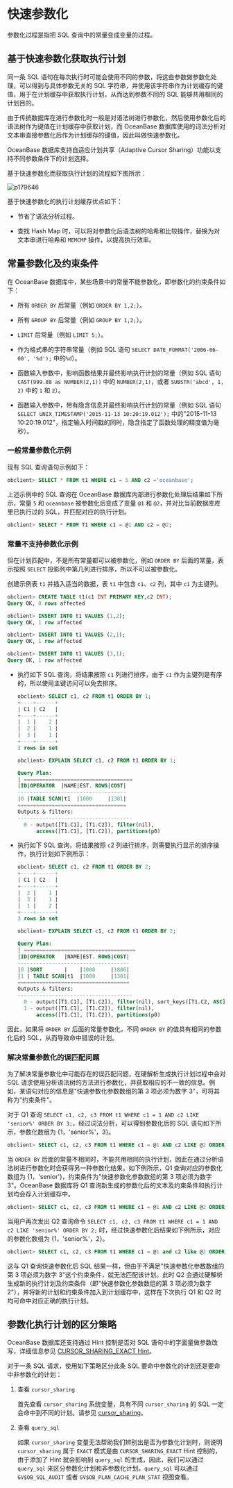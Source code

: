 # 快速参数化

参数化过程是指把 SQL 查询中的常量变成变量的过程。

## 基于快速参数化获取执行计划

同一条 SQL 语句在每次执行时可能会使用不同的参数，将这些参数做参数化处理，可以得到与具体参数无关的 SQL 字符串，并使用该字符串作为计划缓存的键值，用于在计划缓存中获取执行计划，从而达到参数不同的 SQL 能够共用相同的计划目的。

由于传统数据库在进行参数化时一般是对语法树进行参数化，然后使用参数化后的语法树作为键值在计划缓存中获取计划，而 OceanBase 数据库使用的词法分析对文本串直接参数化后作为计划缓存的键值，因此叫做快速参数化。

OceanBase 数据库支持自适应计划共享（Adaptive Cursor Sharing）功能以支持不同参数条件下的计划选择。

基于快速参数化而获取执行计划的流程如下图所示：

![p179646](https://help-static-aliyun-doc.aliyuncs.com/assets/img/zh-CN/2936018461/p422452.jpg)

基于快速参数化的执行计划缓存优点如下：

* 节省了语法分析过程。

* 查找 Hash Map 时，可以将对参数化后语法树的哈希和比较操作，替换为对文本串进行哈希和 `MEMCMP` 操作，以提高执行效率。

## 常量参数化及约束条件

在 OceanBase 数据库中，某些场景中的常量不能参数化，即参数化的约束条件如下：

* 所有 `ORDER BY` 后常量（例如 `ORDER BY 1,2;`）。

* 所有 `GROUP BY` 后常量（例如 `GROUP BY 1,2;`）。

* `LIMIT` 后常量（例如 `LIMIT 5;`）。

* 作为格式串的字符串常量（例如 SQL 语句 `SELECT DATE_FORMAT('2006-06-00', '%d');` 中的`%d`）。

* 函数输入参数中，影响函数结果并最终影响执行计划的常量（例如 SQL 语句 `CAST(999.88 as NUMBER(2,1))` 中的 `NUMBER(2,1)`，或者 `SUBSTR('abcd', 1, 2)` 中的 `1` 和 `2`）。

* 函数输入参数中，带有隐含信息并最终影响执行计划的常量（例如 SQL 语句 `SELECT UNIX_TIMESTAMP('2015-11-13 10:20:19.012');` 中的"2015-11-13 10:20:19.012"，指定输入时间戳的同时，隐含指定了函数处理的精度值为毫秒）。

### 一般常量参数化示例

现有 SQL 查询语句示例如下：

```sql
obclient> SELECT * FROM t1 WHERE c1 = 5 AND c2 ='oceanbase';
```

上述示例中的 SQL 查询在 OceanBase 数据库内部进行参数化处理后结果如下所示，常量 `5` 和 `oceanbase` 被参数化后变成了变量 `@1` 和 `@2`，并对比当前数据库库里已执行过的 SQL，并匹配对应的执行计划。

```sql
obclient> SELECT * FROM T1 WHERE c1 = @1 AND c2 = @2;
```

### 常量不支持参数化示例

但在计划匹配中，不是所有常量都可以被参数化，例如 `ORDER BY` 后面的常量，表示按照 `SELECT` 投影列中第几列进行排序，所以不可以被参数化。

创建示例表 `t1` 并插入适当的数据，表 `t1` 中包含 `c1`、`c2` 列，其中 `c1` 为主键列。

```sql
obclient> CREATE TABLE t1(c1 INT PRIMARY KEY,c2 INT);
Query OK, 0 rows affected

obclient> INSERT INTO t1 VALUES (1,2);
Query OK, 1 row affected 

obclient> INSERT INTO t1 VALUES (2,1);
Query OK, 1 row affected 

obclient> INSERT INTO t1 VALUES (3,1);
Query OK, 1 row affected
```

* 执行如下 SQL 查询，将结果按照 `c1` 列进行排序，由于 `c1` 作为主键列是有序的，所以使用主键访问可以免去排序。

  ```sql
  obclient> SELECT c1, c2 FROM t1 ORDER BY 1;
  +----+------+
  | C1 | C2   |
  +----+------+
  |  1 |    2 |
  |  2 |    1 |
  |  3 |    1 |
  +----+------+
  3 rows in set 
  
  obclient> EXPLAIN SELECT c1, c2 FROM t1 ORDER BY 1;
  
  Query Plan: 
  | ===================================
  |ID|OPERATOR  |NAME|EST. ROWS|COST|
  -----------------------------------
  |0 |TABLE SCAN|t1  |1000     |1381|
  ===================================
  Outputs & filters:
  -------------------------------------
    0 - output([T1.C1], [T1.C2]), filter(nil),
        access([T1.C1], [T1.C2]), partitions(p0)
  ```

* 执行如下 SQL 查询，将结果按照 `c`2 列进行排序，则需要执行显示的排序操作，执行计划如下例所示：

  ```sql
  obclient> SELECT c1, c2 FROM t1 ORDER BY 2;
  +----+------+
  | C1 | C2   |
  +----+------+
  |  2 |    1 |
  |  3 |    1 |
  |  1 |    2 |
  +----+------+
  3 rows in set
  
  obclient> EXPLAIN SELECT c1, c2 FROM t1 ORDER BY 2;
  
  Query Plan: 
  | ====================================
  |ID|OPERATOR   |NAME|EST. ROWS|COST|
  ------------------------------------
  |0 |SORT       |    |1000     |1886|
  |1 | TABLE SCAN|t1  |1000     |1381|
  ====================================
  Outputs & filters:
  -------------------------------------
    0 - output([T1.C1], [T1.C2]), filter(nil), sort_keys([T1.C2, ASC])
    1 - output([T1.C1], [T1.C2]), filter(nil),
        access([T1.C1], [T1.C2]), partitions(p0)
  ```

因此，如果将 `ORDER BY` 后面的常量参数化，不同 `ORDER BY` 的值具有相同的参数化后的 SQL，从而导致命中错误的计划。

### 解决常量参数化的误匹配问题

为了解决常量参数化中可能存在的误匹配问题，在硬解析生成执行计划过程中会对 SQL 请求使用分析语法树的方法进行参数化，并获取相应的不一致的信息。例如，某语句对应的信息是"快速参数化参数数组的第 3 项必须为数字 3"，可将其称为"约束条件"。

对于 Q1 查询 `SELECT c1, c2, c3 FROM t1 WHERE c1 = 1 AND c2 LIKE 'senior%' ORDER BY 3;`，经过词法分析，可以得到参数化后的 SQL 语句如下所示，参数化数组为 {1，'senior%'，3}。

```sql
obclient> SELECT c1, c2, c3 FROM t1 WHERE c1 = @1 AND c2 LIKE @2 ORDER BY @3;
```

当 `ORDER BY` 后面的常量不相同时，不能共用相同的执行计划，因此在通过分析语法树进行参数化时会获得另一种参数化结果。如下例所示，Q1 查询对应的参数化数组为 {1，'senior'}，约束条件为"快速参数化参数数组的第 3 项必须为数字 3"。OceanBase 数据库将 Q1 查询新生成的参数化后的文本及约束条件和执行计划均会存入计划缓存中。

```sql
obclient> SELECT c1, c2, c3 FROM t1 WHERE c1 = @1 AND c2 LIKE @2 ORDER BY 3;
```

当用户再次发出 Q2 查询命令 `SELECT c1, c2, c3 FROM t1 WHERE c1 = 1 AND c2 LIKE 'senior%' ORDER BY 2;` 时，经过快速参数化后结果如下例所示，对应的参数化数组为 {1，'senior%'，2}。

```sql
obclient> SELECT c1, c2, c3 FROM t1 WHERE c1 = @1 and c2 like @2 ORDER BY @3;
```

这与 Q1 查询快速参数化后 SQL 结果一样，但由于不满足"快速参数化参数数组的第 3 项必须为数字 3"这个约束条件，就无法匹配该计划。此时 Q2 会通过硬解析生成新的执行计划及约束条件（即"快速参数化参数数组的第 3 项必须为数字 2"），并将新的计划和约束条件加入到计划缓存中，这样在下次执行 Q1 和 Q2 时均可命中对应正确的执行计划。

## 参数化执行计划的区分策略

OceanBase 数据库还支持通过 Hint 控制是否对 SQL 语句中的字面量做参数改写，详细信息参见 [CURSOR_SHARING_EXACT Hint](../../../500.sql-reference/100.sql-syntax/300.common-tenant-of-oracle-mode/300.basic-elements-of-oracle-mode/600.annotation-of-oracle-mode/400.hint-of-oracle-mode/200.hint-list-of-oracle-mode/700.other-hints-of-oracle-mode.md)。

对于一条 SQL 请求，使用如下策略区分此条 SQL 要命中参数化的计划还是要命中非参数化的计划：

1. 查看 `cursor_sharing`

   首先查看 `cursor_sharing` 系统变量，具有不同 `cursor_sharing` 的 SQL 一定会命中到不同的计划。请参见 [cursor_sharing](../../../800.configuration-items-and-system-variables/200.system-variable/300.global-system-variable/2000.cursor_sharing-global.md)。

2. 查看 `query_sql`

   如果 `cursor_sharing` 变量无法帮助我们辨别出是否为参数化计划时，则说明 `cursor_sharing` 属于 `EXACT` 模式是由 `CURSOR_SHARING_EXACT` Hint 控制的，由于添加了 Hint 就会影响到 `query_sql` 的生成，因此，我们可以通过 `query_sql` 来区分参数化计划和非参数化计划。`query_sql` 可以通过 `GV$OB_SQL_AUDIT` 或者 `GV$OB_PLAN_CACHE_PLAN_STAT` 视图查看。
